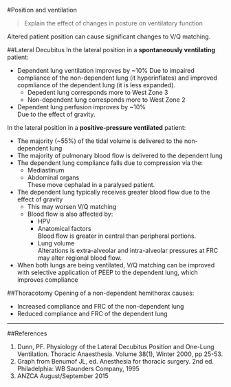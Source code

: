 #Position and ventilation

> Explain the effect of changes in posture on ventilatory function

Altered patient position can cause significant changes to V/Q matching.

##Lateral Decubitus
In the lateral position in a **spontaneously ventilating** patient:
* Dependent lung ventilation improves by ~10%
Due to impaired compliance of the non-dependent lung (it hyperinflates) and improved copmliance of the dependent lung (it is less expanded).
    * Depedent lung corresponds more to West Zone 3
    * Non-dependent lung corresponds more to West Zone 2
* Dependent lung perfusion improves by ~10%  
Due to the effect of gravity.

In the lateral position in a **positive-pressure ventilated** patient:
* The majority (~55%) of the tidal volume is delivered to the non-dependent lung
* The majority of pulmonary blood flow is delivered to the dependent lung
* The dependent lung compliance falls due to compression via the:
    * Mediastinum
    * Abdominal organs  
    These move cephalad in a paralysed patient.
* The dependent lung typically receives greater blood flow due to the effect of gravity
    * This may worsen V/Q matching
    * Blood flow is also affected by:
        * HPV  
        * Anatomical factors  
        Blood flow is greater in central than peripheral portions. 
        * Lung volume  
        Alterations is extra-alveolar and intra-alveolar pressures at FRC may alter regional blood flow.
* When both lungs are being ventilated, V/Q matching can be improved with selective application of PEEP to the dependent lung, which improves compliance

##Thoracotomy
Opening of a non-dependent hemithorax causes:
* Increased compliance and FRC of the non-dependent lung
* Reduced compliance and FRC of the dependent lung

---

##References
1. Dunn, PF. Physiology of the Lateral Decubitus Position and One-Lung Ventilation.  Thoracic Anaesthesia. Volume 38(1), Winter 2000, pp 25-53.
2. Graph from Benumof JL, ed. Anesthesia for thoracic surgery. 2nd ed. Philadelphia: WB Saunders Company, 1995 
3. ANZCA August/September 2015